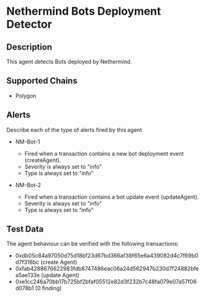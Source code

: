 # Nethermind Bots Deployment Detector

## Description

This agent detects Bots deployed by Nethermind.

## Supported Chains

- Polygon

## Alerts

Describe each of the type of alerts fired by this agent

- NM-Bot-1
  - Fired when a transaction contains a new bot deployment event (createAgent).
  - Severity is always set to "info" 
  - Type is always set to "info" 

- NM-Bot-2
  - Fired when a transaction contains a bot update event (updateAgent).
  - Severity is always set to "info" 
  - Type is always set to "info" 

## Test Data

The agent behaviour can be verified with the following transactions:

- 0xdb05c84a97050d75d18bf23d67bd366af38f65e6a439082d4c7f69b0d7f316bc (create Agent)
- 0xfab4288676622983fdb8747486eac06a24d562947b230d7f24882bfea5ae133e (update Agent)
- 0xe1cc246a70bb17b725bf2bfaf05512e82d3f232b7c48fa079e07a57f06d078b1 (0 finding)

